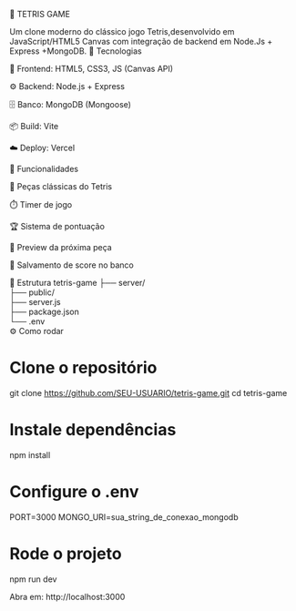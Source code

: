 🧩 TETRIS GAME

Um clone moderno do clássico jogo Tetris,desenvolvido em JavaScript/HTML5 Canvas com integração de backend em Node.Js + Express +MongoDB.
🚀 Tecnologias

🎨 Frontend: HTML5, CSS3, JS (Canvas API)

⚙️ Backend: Node.js + Express

🗄️ Banco: MongoDB (Mongoose)

📦 Build: Vite

☁️ Deploy: Vercel

🎯 Funcionalidades

🧩 Peças clássicas do Tetris

⏱️ Timer de jogo

🏆 Sistema de pontuação

🔄 Preview da próxima peça

💾 Salvamento de score no banco

📂 Estrutura
tetris-game
├── server/         
├── public/        
├── server.js     
├── package.json   
└── .env          
⚙️ Como rodar
# Clone o repositório
git clone https://github.com/SEU-USUARIO/tetris-game.git
cd tetris-game

# Instale dependências
npm install

# Configure o .env
PORT=3000
MONGO_URI=sua_string_de_conexao_mongodb

# Rode o projeto
npm run dev


Abra em: http://localhost:3000
